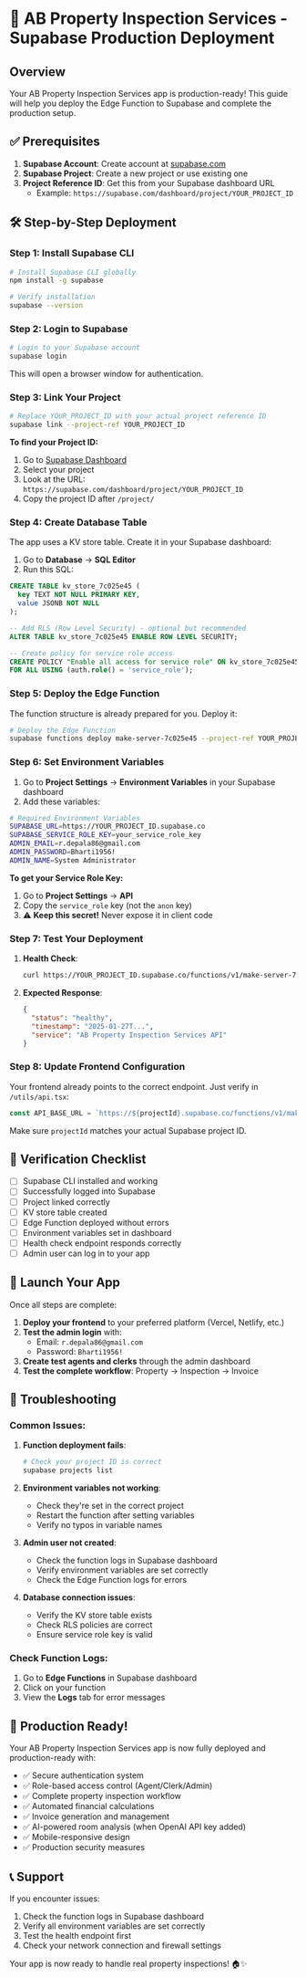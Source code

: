 # 🚀 AB Property Inspection Services - Supabase Production Deployment

## Overview
Your AB Property Inspection Services app is production-ready! This guide will help you deploy the Edge Function to Supabase and complete the production setup.

## ✅ Prerequisites

1. **Supabase Account**: Create account at [supabase.com](https://supabase.com)
2. **Supabase Project**: Create a new project or use existing one
3. **Project Reference ID**: Get this from your Supabase dashboard URL
   - Example: `https://supabase.com/dashboard/project/YOUR_PROJECT_ID`

## 🛠️ Step-by-Step Deployment

### **Step 1: Install Supabase CLI**

```bash
# Install Supabase CLI globally
npm install -g supabase

# Verify installation
supabase --version
```

### **Step 2: Login to Supabase**

```bash
# Login to your Supabase account
supabase login
```

This will open a browser window for authentication.

### **Step 3: Link Your Project**

```bash
# Replace YOUR_PROJECT_ID with your actual project reference ID
supabase link --project-ref YOUR_PROJECT_ID
```

**To find your Project ID:**
1. Go to [Supabase Dashboard](https://supabase.com/dashboard)
2. Select your project
3. Look at the URL: `https://supabase.com/dashboard/project/YOUR_PROJECT_ID`
4. Copy the project ID after `/project/`

### **Step 4: Create Database Table**

The app uses a KV store table. Create it in your Supabase dashboard:

1. Go to **Database** → **SQL Editor**
2. Run this SQL:

```sql
CREATE TABLE kv_store_7c025e45 (
  key TEXT NOT NULL PRIMARY KEY,
  value JSONB NOT NULL
);

-- Add RLS (Row Level Security) - optional but recommended
ALTER TABLE kv_store_7c025e45 ENABLE ROW LEVEL SECURITY;

-- Create policy for service role access
CREATE POLICY "Enable all access for service role" ON kv_store_7c025e45
FOR ALL USING (auth.role() = 'service_role');
```

### **Step 5: Deploy the Edge Function**

The function structure is already prepared for you. Deploy it:

```bash
# Deploy the Edge Function
supabase functions deploy make-server-7c025e45 --project-ref YOUR_PROJECT_ID
```

### **Step 6: Set Environment Variables**

1. Go to **Project Settings** → **Environment Variables** in your Supabase dashboard
2. Add these variables:

```bash
# Required Environment Variables
SUPABASE_URL=https://YOUR_PROJECT_ID.supabase.co
SUPABASE_SERVICE_ROLE_KEY=your_service_role_key
ADMIN_EMAIL=r.depala86@gmail.com
ADMIN_PASSWORD=Bharti1956!
ADMIN_NAME=System Administrator
```

**To get your Service Role Key:**
1. Go to **Project Settings** → **API**
2. Copy the `service_role` key (not the `anon` key)
3. ⚠️ **Keep this secret!** Never expose it in client code

### **Step 7: Test Your Deployment**

1. **Health Check**:
   ```bash
   curl https://YOUR_PROJECT_ID.supabase.co/functions/v1/make-server-7c025e45/health
   ```

2. **Expected Response**:
   ```json
   {
     "status": "healthy",
     "timestamp": "2025-01-27T...",
     "service": "AB Property Inspection Services API"
   }
   ```

### **Step 8: Update Frontend Configuration**

Your frontend already points to the correct endpoint. Just verify in `/utils/api.tsx`:

```typescript
const API_BASE_URL = `https://${projectId}.supabase.co/functions/v1/make-server-7c025e45`;
```

Make sure `projectId` matches your actual Supabase project ID.

## 🎯 Verification Checklist

- [ ] Supabase CLI installed and working
- [ ] Successfully logged into Supabase
- [ ] Project linked correctly
- [ ] KV store table created
- [ ] Edge Function deployed without errors
- [ ] Environment variables set in dashboard
- [ ] Health check endpoint responds correctly
- [ ] Admin user can log in to your app

## 🚀 Launch Your App

Once all steps are complete:

1. **Deploy your frontend** to your preferred platform (Vercel, Netlify, etc.)
2. **Test the admin login** with:
   - Email: `r.depala86@gmail.com`
   - Password: `Bharti1956!`
3. **Create test agents and clerks** through the admin dashboard
4. **Test the complete workflow**: Property → Inspection → Invoice

## 🛟 Troubleshooting

### **Common Issues:**

1. **Function deployment fails**:
   ```bash
   # Check your project ID is correct
   supabase projects list
   ```

2. **Environment variables not working**:
   - Check they're set in the correct project
   - Restart the function after setting variables
   - Verify no typos in variable names

3. **Admin user not created**:
   - Check the function logs in Supabase dashboard
   - Verify environment variables are set correctly
   - Check the Edge Function logs for errors

4. **Database connection issues**:
   - Verify the KV store table exists
   - Check RLS policies are correct
   - Ensure service role key is valid

### **Check Function Logs:**
1. Go to **Edge Functions** in Supabase dashboard
2. Click on your function
3. View the **Logs** tab for error messages

## 🎉 Production Ready!

Your AB Property Inspection Services app is now fully deployed and production-ready with:

- ✅ Secure authentication system
- ✅ Role-based access control (Agent/Clerk/Admin)
- ✅ Complete property inspection workflow
- ✅ Automated financial calculations
- ✅ Invoice generation and management
- ✅ AI-powered room analysis (when OpenAI API key added)
- ✅ Mobile-responsive design
- ✅ Production security measures

## 📞 Support

If you encounter issues:

1. Check the function logs in Supabase dashboard
2. Verify all environment variables are set correctly
3. Test the health endpoint first
4. Check your network connection and firewall settings

Your app is now ready to handle real property inspections! 🏠✨